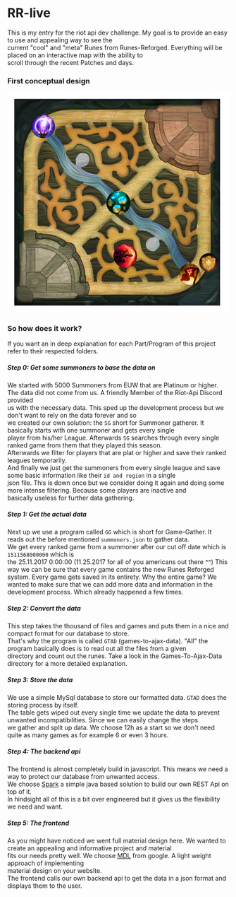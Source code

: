 # RR-live
This is my entry for the riot api dev challenge. My goal is to provide an easy to use and appealing way to see the <br>
current "cool" and "meta" Runes from Runes-Reforged. Everything will be placed on an interactive map with the ability to <br>
scroll through the recent Patches and days.

### First conceptual design
![Image](https://github.com/Cerberus-ik/rr-live/blob/master/rr-live.png)

### So how does it work?
If you want an in deep explanation for each Part/Program of this project <br>
refer to their respected folders.

##### Step 0: Get some summoners to base the data on
We started with 5000 Summoners from EUW that are Platinum or higher. <br>
The data did not come from us. A friendly Member of the Riot-Api Discord provided <br>
us with the necessary data. This sped up the development process but we don't want to rely on the data forever and so <br>
we created our own solution: the ``SG`` short for Summoner gatherer. It basically starts with one summoner and gets every single <br>
player from his/her League. Afterwards ``SG`` searches through every single ranked game from them that they played this season. <br>
Afterwards we filter for players that are plat or higher and save their ranked leagues temporarily. <br>
And finally we just get the summoners from every single league and save some basic information like their ``id and region`` in a single <br>
json file. This is down once but we consider doing it again and doing some more intense filtering. Because some players are inactive and <br>
basically useless for further data gathering. <br>

##### Step 1: Get the actual data
Next up we use a program called ``GG`` which is short for Game-Gather. It reads out the before mentioned ``summoners.json`` to gather data. <br>
We get every ranked game from a summoner after our cut off date which is ``1511568000000`` which is <br>
the 25.11.2017 0:00:00 (11.25.2017 for all of you americans out there ^^) This way we can be sure that every game contains the new Runes Reforged <br>
system. Every game gets saved in its entirety. Why the entire game? We wanted to make sure that we can add more data and information in the <br>
development process. Which already happened a few times.

##### Step 2: Convert the data
This step takes the thousand of files and games and puts them in a nice and compact format for our database to store.  <br>
That's why the program is called ``GTAD`` (games-to-ajax-data). "All" the program basically does is to read out all the files from a given <br>
directory and count out the runes. Take a look in the Games-To-Ajax-Data directory for a more detailed explanation. 

##### Step 3: Store the data
We use a simple MySql database to store our formatted data. ``GTAD`` does the storing process by itself. <br>
The table gets wiped out every single time we update the data to prevent unwanted incompatibilities. Since we can easily change the steps <br>
we gather and split up data. We choose 12h as a start so we don't need quite as many games as for example 6 or even 3 hours.

##### Step 4: The backend api
The frontend is almost completely build in javascript. This means we need a way to protect our database from unwanted access. <br>
We choose [Spark](http://sparkjava.com/) a simple java based solution to build our own REST Api on top of it. <br>
In hindsight all of this is a bit over engineered but it gives us the flexibility we need and want.

##### Step 5: The frontend
As you might have noticed we went full material design here. We wanted to create an appealing and informative project and material <br>
fits our needs pretty well. We choose [MDL](https://getmdl.io/index.html) from google. A light weight approach of implementing <br>
material design on your website. <br>
The frontend calls our own backend api to get the data in a json format and displays them to the user.